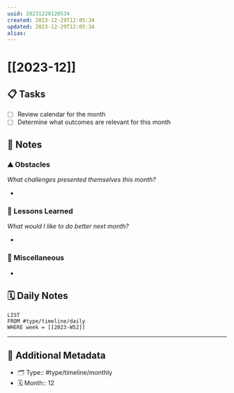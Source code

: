 ```yaml
---
uuid: 20231229120534
created: 2023-12-29T12:05:34
updated: 2023-12-29T12:05:34
alias: 
---
```


# [[2023-12]]


## 📋 Tasks

- [ ] Review calendar for the month
- [ ] Determine what outcomes are relevant for this month

## 📝 Notes

### ⛰ Obstacles

_What challenges presented themselves this month?_

- 

### 🎒 Lessons Learned

_What would I like to do better next month?_

- 

### 📖 Miscellaneous

- 

## 🗓️ Daily Notes

```dataview
LIST
FROM #type/timeline/daily
WHERE week = [[2023-W52]]
```

---

## 📇 Additional Metadata

- 🗂 Type:: #type/timeline/monthly
- 🗓️ Month:: 12
